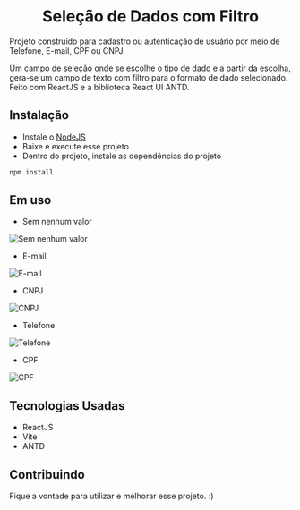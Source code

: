 <h1 align="center">Seleção de Dados com Filtro</h1>

Projeto construído para cadastro ou autenticação de usuário por meio de Telefone, E-mail, CPF ou CNPJ.

Um campo de seleção onde se escolhe o tipo de dado e a partir da escolha, gera-se um campo de texto com filtro para o formato de dado selecionado.
Feito com ReactJS e a biblioteca React UI ANTD.

## Instalação

- Instale o [NodeJS](https://nodejs.org/en/download/)
- Baixe e execute esse projeto
- Dentro do projeto, instale as dependências do projeto
```bash
npm install
```

## Em uso

- Sem nenhum valor

![Sem nenhum valor](https://user-images.githubusercontent.com/104461453/212673498-4a55846a-b3c3-4ff2-b6ee-5bd321e257f0.png)

- E-mail

![E-mail](https://user-images.githubusercontent.com/104461453/212673633-82804098-e832-4aba-80f6-f4ee1c754229.png)

- CNPJ

![CNPJ](https://user-images.githubusercontent.com/104461453/212673676-25182ca1-3049-4a8d-ade0-31886460fd62.png)

- Telefone

![Telefone](https://user-images.githubusercontent.com/104461453/212673777-913ae27d-078f-429e-bdcf-ccb56b1275b4.png)

- CPF

![CPF](https://user-images.githubusercontent.com/104461453/212673843-d4389dc7-4c30-4d42-a171-b1d50a6abd7e.png)

## Tecnologias Usadas

- ReactJS
- Vite
- ANTD

## Contribuindo

Fique a vontade para utilizar e melhorar esse projeto. :)
